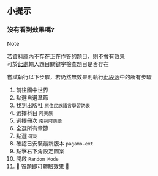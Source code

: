 ## 小提示

### 沒有看到效果嗎?

> [!Note]
> 若資料庫內不存在正在作答的題目，則不會有效果<br>
> 可於[此處](https://pagamo-api.vercel.app/)輸入題目關鍵字檢查題目是否存在

嘗試執行以下步驟，若仍然無效果則執行[此段落](./README.md#使用方式)中的所有步驟

1. 前往國中世界
2. 點選自選章節
3. 找到出版社 `原住民族語言學習詞表`
4. 選擇科目 `阿美族`
5. 選擇冊次 `南勢阿美語`
6. 全選所有章節
7. 點選 `確認`
8. 確認已安裝最新版本 `pagamo-ext`
9. 點擊右下角設定圖案
10. 開啟 `Random Mode`
11. 🎉 答題即可體驗效果 🎉
